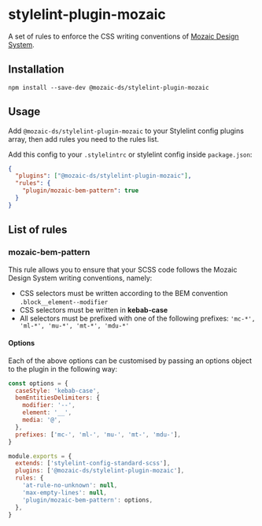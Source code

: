 # stylelint-plugin-mozaic

A set of rules to enforce the CSS writing conventions of [Mozaic Design System](https://mozaic.adeo.cloud/).

## Installation

```shell
npm install --save-dev @mozaic-ds/stylelint-plugin-mozaic
```

## Usage

Add `@mozaic-ds/stylelint-plugin-mozaic` to your Stylelint config plugins array, then add rules you need to the rules list.

Add this config to your `.stylelintrc` or stylelint config inside `package.json`:

```json
{
  "plugins": ["@mozaic-ds/stylelint-plugin-mozaic"],
  "rules": {
    "plugin/mozaic-bem-pattern": true
  }
}
```

## List of rules

### mozaic-bem-pattern

This rule allows you to ensure that your SCSS code follows the Mozaic Design System writing conventions, namely:

- CSS selectors must be written according to the BEM convention `.block__element--modifier`
- CSS selectors must be written in **kebab-case**
- All selectors must be prefixed with one of the following prefixes: `'mc-*', 'ml-*', 'mu-*', 'mt-*', 'mdu-*'`

#### Options

Each of the above options can be customised by passing an options object to the plugin in the following way:

```javascript
const options = {
  caseStyle: 'kebab-case',
  bemEntitiesDelimiters: {
    modifier: '--',
    element: '__',
    media: '@',
  },
  prefixes: ['mc-', 'ml-', 'mu-', 'mt-', 'mdu-'],
}

module.exports = {
  extends: ['stylelint-config-standard-scss'],
  plugins: ['@mozaic-ds/stylelint-plugin-mozaic'],
  rules: {
    'at-rule-no-unknown': null,
    'max-empty-lines': null,
    'plugin/mozaic-bem-pattern': options,
  },
}
```
